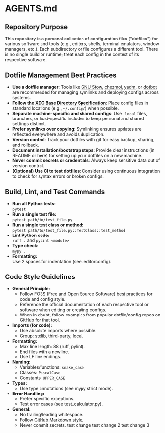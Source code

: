 # AGENTS.md

## Repository Purpose

This repository is a personal collection of configuration files ("dotfiles") for various software and tools (e.g., editors, shells, terminal emulators, window managers, etc.). Each subdirectory or file configures a different tool. There is no single build or runtime; treat each config in the context of its respective software.

## Dotfile Management Best Practices

- **Use a dotfile manager**: Tools like [GNU Stow](https://www.gnu.org/software/stow/), [chezmoi](https://www.chezmoi.io/), [yadm](https://yadm.io/), or [dotbot](https://github.com/anishathalye/dotbot) are recommended for managing symlinks and deploying configs across systems.
- **Follow the [XDG Base Directory Specification](https://specifications.freedesktop.org/basedir-spec/basedir-spec-latest.html)**: Place config files in standard locations (e.g., `~/.config/`) when possible.
- **Separate machine-specific and shared configs**: Use `.local` files, branches, or host-specific includes to keep personal and shared settings distinct.
- **Prefer symlinks over copying**: Symlinking ensures updates are reflected everywhere and avoids duplication.
- **Version control**: Track your dotfiles with git for easy backup, sharing, and rollback.
- **Document installation/bootstrap steps**: Provide clear instructions (in README or here) for setting up your dotfiles on a new machine.
- **Never commit secrets or credentials**: Always keep sensitive data out of version control.
- **(Optional) Use CI to test dotfiles**: Consider using continuous integration to check for syntax errors or broken configs.

## Build, Lint, and Test Commands

- **Run all Python tests:**  
  `pytest`
- **Run a single test file:**  
  `pytest path/to/test_file.py`
- **Run a single test class or method:**  
  `pytest path/to/test_file.py::TestClass::test_method`
- **Lint Python code:**  
  `ruff .` and `pylint <module>`
- **Type check:**  
  `mypy .`
- **Formatting:**  
  Use 2 spaces for indentation (see .editorconfig).

## Code Style Guidelines

- **General Principle:**  
  - Follow FOSS (Free and Open Source Software) best practices for code and config style.  
  - Reference the official documentation of each respective tool or software when editing or creating configs.  
  - When in doubt, follow examples from popular dotfile/config repos on GitHub for that tool.
- **Imports (for code):**  
  - Use absolute imports where possible.  
  - Group: stdlib, third-party, local.
- **Formatting:**  
  - Max line length: 88 (ruff, pylint).  
  - End files with a newline.  
  - Use LF line endings.
- **Naming:**  
  - Variables/functions: `snake_case`  
  - Classes: `PascalCase`  
  - Constants: `UPPER_CASE`
- **Types:**  
  - Use type annotations (see mypy strict mode).
- **Error Handling:**  
  - Prefer specific exceptions.  
  - Test error cases (see test_calculator.py).
- **General:**  
  - No trailing/leading whitespace.  
  - Follow [GitHub Markdown style](https://docs.github.com/en/get-started/writing-on-github).  
  - Never commit secrets.
test change
test change 2
test change 3
